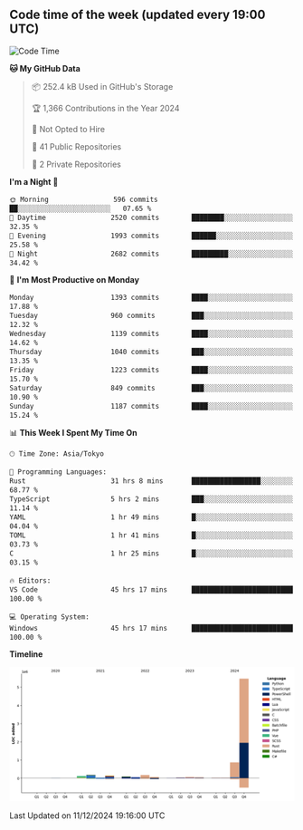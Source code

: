 ## Code time of the week (updated every 19:00 UTC)

<!--START_SECTION:waka-->
![Code Time](http://img.shields.io/badge/Code%20Time-4%2C073%20hrs%2040%20mins-blue)

**🐱 My GitHub Data** 

> 📦 252.4 kB Used in GitHub's Storage 
 > 
> 🏆 1,366 Contributions in the Year 2024
 > 
> 🚫 Not Opted to Hire
 > 
> 📜 41 Public Repositories 
 > 
> 🔑 2 Private Repositories 
 > 
**I'm a Night 🦉** 

```text
🌞 Morning                596 commits         ██░░░░░░░░░░░░░░░░░░░░░░░   07.65 % 
🌆 Daytime                2520 commits        ████████░░░░░░░░░░░░░░░░░   32.35 % 
🌃 Evening                1993 commits        ██████░░░░░░░░░░░░░░░░░░░   25.58 % 
🌙 Night                  2682 commits        █████████░░░░░░░░░░░░░░░░   34.42 % 
```
📅 **I'm Most Productive on Monday** 

```text
Monday                   1393 commits        ████░░░░░░░░░░░░░░░░░░░░░   17.88 % 
Tuesday                  960 commits         ███░░░░░░░░░░░░░░░░░░░░░░   12.32 % 
Wednesday                1139 commits        ████░░░░░░░░░░░░░░░░░░░░░   14.62 % 
Thursday                 1040 commits        ███░░░░░░░░░░░░░░░░░░░░░░   13.35 % 
Friday                   1223 commits        ████░░░░░░░░░░░░░░░░░░░░░   15.70 % 
Saturday                 849 commits         ███░░░░░░░░░░░░░░░░░░░░░░   10.90 % 
Sunday                   1187 commits        ████░░░░░░░░░░░░░░░░░░░░░   15.24 % 
```


📊 **This Week I Spent My Time On** 

```text
🕑︎ Time Zone: Asia/Tokyo

💬 Programming Languages: 
Rust                     31 hrs 8 mins       █████████████████░░░░░░░░   68.77 % 
TypeScript               5 hrs 2 mins        ███░░░░░░░░░░░░░░░░░░░░░░   11.14 % 
YAML                     1 hr 49 mins        █░░░░░░░░░░░░░░░░░░░░░░░░   04.04 % 
TOML                     1 hr 41 mins        █░░░░░░░░░░░░░░░░░░░░░░░░   03.73 % 
C                        1 hr 25 mins        █░░░░░░░░░░░░░░░░░░░░░░░░   03.15 % 

🔥 Editors: 
VS Code                  45 hrs 17 mins      █████████████████████████   100.00 % 

💻 Operating System: 
Windows                  45 hrs 17 mins      █████████████████████████   100.00 % 
```

**Timeline**

![Lines of Code chart](https://raw.githubusercontent.com/SARDONYX-sard/SARDONYX-sard/main/assets/bar_graph.png)


 Last Updated on 11/12/2024 19:16:00 UTC
<!--END_SECTION:waka-->